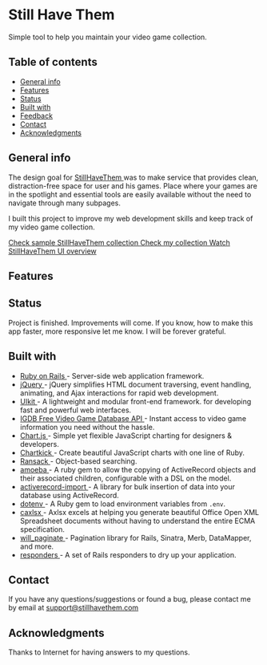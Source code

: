 # Still Have Them
Simple tool to help you maintain your video game collection.

## Table of contents
* [General info](#general-info)
* [Features](#features)
* [Status](#status)
* [Built with](#built-with)
* [Feedback](#feedback)
* [Contact](#contact)
* [Acknowledgments](#acknowledgments)

## General info
The design goal for [ StillHaveThem ](https://www.stillhavethem.com) was to make service that provides clean, distraction-free space for user and his games. Place where your games are in the spotlight and essential tools are easily available without the need to navigate through many subpages.

I built this project to improve my web development skills and keep track of my video game collection.

[ Check sample StillHaveThem collection ](https://www.stillhavethem.com//shared/sample_collection)
[ Check my collection ](https://www.stillhavethem.com)
[ Watch StillHaveThem UI overview ](https://www.youtube.com/watch?v=7m3zqULVAsA)

## Features

## Status
Project is finished. Improvements will come. 
If you know, how to make this app faster, more responsive let me know. I will be forever grateful.

## Built with
* [ Ruby on Rails ](https://rubyonrails.org) - Server-side web application framework.
* [ jQuery ](https://jquery.com) - jQuery simplifies HTML document traversing, event handling, animating, and Ajax interactions for rapid web development.
* [ UIkit ](https://getuikit.com) - A lightweight and modular front-end framework.
for developing fast and powerful web interfaces.
* [ IGDB Free Video Game Database API ](https://api.igdb.com/?gclid=CjwKCAjw_MnmBRAoEiwAPRRWW6AhgyyZFod6rI-o-UyXokH6N0tRh8BNrjy_BDDOr2PpF2o6lUGNnhoCXvoQAvD_BwE) - Instant access to video game information you need without the hassle.
* [ Chart.js ](https://www.chartjs.org) - Simple yet flexible JavaScript charting for designers & developers.
* [ Chartkick ](https://chartkick.com) - Create beautiful JavaScript charts with one line of Ruby.
* [ Ransack ](https://github.com/activerecord-hackery/ransack) - Object-based searching.
* [ amoeba ](https://github.com/amoeba-rb/amoeba) - A ruby gem to allow the copying of ActiveRecord objects and their associated children, configurable with a DSL on the model.
* [ activerecord-import ](https://github.com/zdennis/activerecord-import) - A library for bulk insertion of data into your database using ActiveRecord.
* [ dotenv ](https://github.com/bkeepers/dotenv) - A Ruby gem to load environment variables from `.env`.
* [ caxlsx ](https://github.com/caxlsx/caxlsx) - Axlsx excels at helping you generate beautiful Office Open XML Spreadsheet documents without having to understand the entire ECMA specification.
* [ will_paginate ](https://github.com/mislav/will_paginate) - Pagination library for Rails, Sinatra, Merb, DataMapper, and more.
* [ responders ](https://github.com/heartcombo/responders) - A set of Rails responders to dry up your application.

## Contact
If you have any questions/suggestions or found a bug, please contact me by email at support@stillhavethem.com

## Acknowledgments
Thanks to Internet for having answers to my questions.
